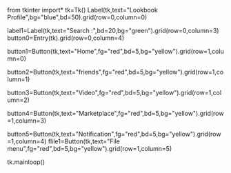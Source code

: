 from tkinter import*
tk=Tk()
Label(tk,text="Lookbook Profile",bg="blue",bd=50).grid(row=0,column=0)

label1=Label(tk,text="Search :",bd=20,bg="green").grid(row=0,column=3)
button0=Entry(tk).grid(row=0,column=4)

button1=Button(tk,text="Home",fg="red",bd=5,bg="yellow").grid(row=1,column=0)

button2=Button(tk,text="friends",fg="red",bd=5,bg="yellow").grid(row=1,column=1)

button3=Button(tk,text="Video",fg="red",bd=5,bg="yellow").grid(row=1,column=2)


button4=Button(tk,text="Marketplace",fg="red",bd=5,bg="yellow").grid(row=1,column=3)

button5=Button(tk,text="Notification",fg="red",bd=5,bg="yellow").grid(row=1,column=4)
flile1=Button(tk,text="File menu",fg="red",bd=5,bg="yellow").grid(row=1,column=5)








tk.mainloop()
